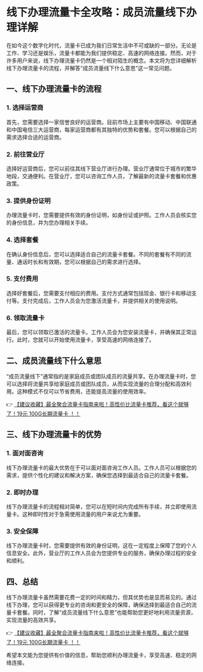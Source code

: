 # 线下办理流量卡全攻略：成员流量线下办理详解

在如今这个数字化时代，流量卡已成为我们日常生活中不可或缺的一部分。无论是工作、学习还是娱乐，流量卡都能为我们提供稳定、高速的网络连接。然而，对于许多用户来说，线下办理流量卡仍然是一个相对陌生的概念。本文将为您详细解析线下办理流量卡的流程，并解答“成员流量线下什么意思”这一常见问题。

## 一、线下办理流量卡的流程

### 1. 选择运营商
首先，您需要选择一家信誉良好的运营商。目前市场上主要有中国移动、中国联通和中国电信三大运营商，每家运营商都有其独特的优势和套餐。您可以根据自己的需求选择合适的运营商。

### 2. 前往营业厅
选择好运营商后，您可以前往其线下营业厅进行办理。营业厅通常位于城市的繁华地段，交通便利。在营业厅，您可以咨询工作人员，了解最新的流量卡套餐和优惠政策。

### 3. 提供身份证明
办理流量卡时，您需要提供有效的身份证明，如身份证或护照。工作人员会核实您的身份信息，并为您办理相关手续。

### 4. 选择套餐
在确认身份信息后，您可以选择适合自己的流量卡套餐。不同的套餐有不同的流量、通话时长和有效期，您可以根据自己的需求进行选择。

### 5. 支付费用
选择好套餐后，您需要支付相应的费用。支付方式通常包括现金、银行卡和移动支付等。支付完成后，工作人员会为您激活流量卡，并提供相关的使用说明。

### 6. 领取流量卡
最后，您可以领取已激活的流量卡。工作人员会为您安装流量卡，并确保其正常运行。此时，您就可以开始使用流量卡，享受高速的网络连接了。

## 二、成员流量线下什么意思

“成员流量线下”通常指的是家庭成员或团队成员的流量共享。在办理流量卡时，您可以选择将流量共享给家庭成员或团队成员，从而实现流量的合理分配和高效利用。这种模式不仅可以节省费用，还能提高流量的使用效率。

👉 [【建议收藏】最全聚合流量卡指南来啦！高性价比流量卡推荐，看这个就够了！19元 100G长期流量卡 ！！](https://bit.ly/Liuliangka)

## 三、线下办理流量卡的优势

### 1. 面对面咨询
线下办理流量卡的最大优势在于可以面对面咨询工作人员。工作人员可以根据您的需求，提供个性化的建议和解决方案，确保您选择到最适合自己的流量卡套餐。

### 2. 即时办理
线下办理流量卡的流程相对简单，您可以在短时间内完成所有手续，并立即使用流量卡。这种即时性对于急需使用流量的用户来说尤为重要。

### 3. 安全保障
线下办理流量卡时，您需要提供有效的身份证明，这在一定程度上保障了您的个人信息安全。此外，营业厅的工作人员会为您提供专业的服务，确保办理过程的安全和顺利。

## 四、总结

线下办理流量卡虽然需要花费一定的时间和精力，但其优势也是显而易见的。通过线下办理，您可以获得更专业的咨询和更安全的保障，确保选择到最适合自己的流量卡套餐。同时，了解“成员流量线下什么意思”也能帮助您更好地利用流量资源，实现流量的高效共享。

👉 [【建议收藏】最全聚合流量卡指南来啦！高性价比流量卡推荐，看这个就够了！19元 100G长期流量卡 ！！](https://bit.ly/Liuliangka)

希望本文能为您提供有价值的信息，帮助您顺利办理流量卡，享受高速、稳定的网络连接。